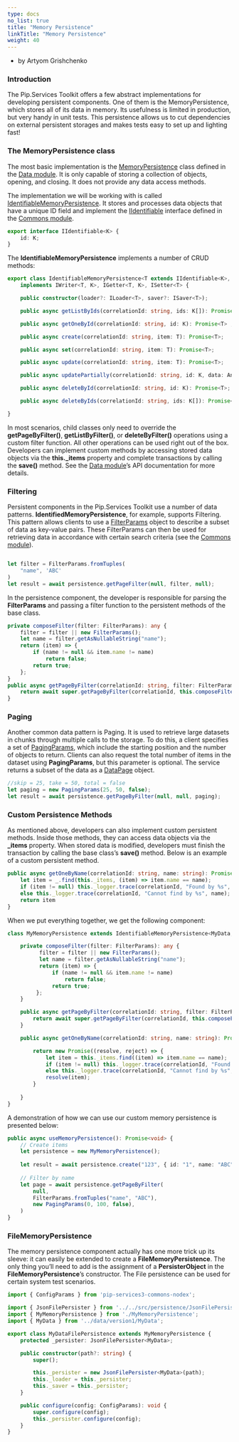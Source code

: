 ```yaml
---
type: docs
no_list: true
title: "Memory Persistence"
linkTitle: "Memory Persistence"
weight: 40
---
```


- by Artyom Grishchenko

### Introduction

The Pip.Services Toolkit offers a few abstract implementations for developing persistent components. One of them is the MemoryPersistence, which stores all of its data in memory. Its usefulness is limited in production, but very handy in unit tests. This persistence allows us to cut dependencies on external persistent storages and makes tests easy to set up and lighting fast!

### The MemoryPersistence class

The most basic implementation is the [MemoryPersistence](../../data/persistence/memory_persistence/) class defined in the [Data module](../../data). It is only capable of storing a collection of objects, opening, and closing. It does not provide any data access methods.

The implementation we will be working with is called [IdentifiableMemoryPersistence](../../data/persistence/identifiable_memory_persistence/). It stores and processes data objects that have a unique ID field and implement the [IIdentifiable](../../commons/data/iidentifiable/) interface defined in the [Commons module](../../commons).


```typescript
export interface IIdentifiable<K> {
    id: K;
}

```

The **IdentifiableMemoryPersistence** implements a number of CRUD methods:

```typescript
export class IdentifiableMemoryPersistence<T extends IIdentifiable<K>, K> extends MemoryPersistence<T> 
    implements IWriter<T, K>, IGetter<T, K>, ISetter<T> {

    public constructor(loader?: ILoader<T>, saver?: ISaver<T>);

    public async getListByIds(correlationId: string, ids: K[]): Promise<T[]>;

    public async getOneById(correlationId: string, id: K): Promise<T> ;

    public async create(correlationId: string, item: T): Promise<T>;

    public async set(correlationId: string, item: T): Promise<T>;

    public async update(correlationId: string, item: T): Promise<T>;

    public async updatePartially(correlationId: string, id: K, data: AnyValueMap): Promise<T>;;

    public async deleteById(correlationId: string, id: K): Promise<T>;

    public async deleteByIds(correlationId: string, ids: K[]): Promise<void>;

}
```

In most scenarios, child classes only need to override the **getPageByFilter()**, **getListByFilter()**, or **deleteByFilter()** operations using a custom filter function. All other operations can be used right out of the box. Developers can implement custom methods by accessing stored data objects via the **this._items** property and complete transactions by calling the **save()** method. See the [Data module](../../data)’s API documentation for more details.

### Filtering

Persistent components in the Pip.Services Toolkit use a number of data patterns. **IdentifiedMemoryPersistence**, for example, supports Filtering. This pattern allows clients to use a [FilterParams](../../commons/data/filter_params/) object to describe a subset of data as key-value pairs. These FilterParams can then be used for retrieving data in accordance with certain search criteria (see the [Commons module](../../commons)).

```typescript

let filter = FilterParams.fromTuples(
    "name", 'ABC'
)
let result = await persistence.getPageFilter(null, filter, null);
```

In the persistence component, the developer is responsible for parsing the **FilterParams** and passing a filter function to the persistent methods of the base class.


```typescript
private composeFilter(filter: FilterParams): any {
    filter = filter || new FilterParams();
    let name = filter.getAsNullableString("name");
    return (item) => {
        if (name != null && item.name != name)
            return false;
        return true;
    };
}     
public async getPageByFilter(correlationId: string, filter: FilterParams, paging: PagingParams): Promise<DataPage<MyData>> {
    return await super.getPageByFilter(correlationId, this.composeFilter(filter), paging, null, null);
}
```

### Paging

Another common data pattern is Paging. It is used to retrieve large datasets in chunks through multiple calls to the storage. To do this, a client specifies a set of [PagingParams](../../commons/data/paging_params/), which include the starting position and the number of objects to return. Clients can also request the total number of items in the dataset using **PagingParams**, but this parameter is optional. The service returns a subset of the data as a [DataPage](../../commons/data/data_page/) object.

```typescript
//skip = 25, take = 50, total = false
let paging = new PagingParams(25, 50, false);
let result = await persistence.getPageByFilter(null, null, paging);
```

### Custom Persistence Methods

As mentioned above, developers can also implement custom persistent methods. Inside those methods, they can access data objects via the **_items** property. When stored data is modified, developers must finish the transaction by calling the base class’s **save()** method.
Below is an example of a custom persistent method.

```typescript
public async getOneByName(correlationId: string, name: string): Promise<MyData> {
    let item = _.find(this._items, (item) => item.name == name);
    if (item != null) this._logger.trace(correlationId, "Found by %s", name);
    else this._logger.trace(correlationId, "Cannot find by %s", name);
    return item
}
```

When we put everything together, we get the following component:

```typescript
class MyMemoryPersistence extends IdentifiableMemoryPersistence<MyData, string> {

    private composeFilter(filter: FilterParams): any {
          filter = filter || new FilterParams();
          let name = filter.getAsNullableString("name");
          return (item) => {
              if (name != null && item.name != name)
                  return false;
              return true;
         };
    }

    public async getPageByFilter(correlationId: string, filter: FilterParams, paging: PagingParams): Promise<DataPage<MyData>> {
        return await super.getPageByFilter(correlationId, this.composeFilter(filter), paging, null, null);
    }

    public async getOneByName(correlationId: string, name: string): Promise<MyData> {

        return new Promise((resolve, reject) => {
            let item = this._items.find((item) => item.name == name);
            if (item != null) this._logger.trace(correlationId, "Found by %s", name);
            else this._logger.trace(correlationId, "Cannot find by %s", name);
            resolve(item);
        }
        
    }
}
```

A demonstration of how we can use our custom memory persistence is presented below:


```typescript
public async useMemoryPersistence(): Promise<void> { 
    // Create items  
	let persistence = new MyMemoryPersistence();
            
    let result = await persistence.create("123", { id: "1", name: "ABC" });
    
    // Filter by name
    let page = await persistence.getPageByFilter(
        null,
        FilterParams.fromTuples("name", "ABC"),
        new PagingParams(0, 100, false),
    )
}

```

### FileMemoryPersistence

The memory persistence component actually has one more trick up its sleeve: it can easily be extended to create a **FileMemoryPersistence**. The only thing you’ll need to add is the assignment of a **PersisterObject** in the **FileMemoryPersistence**’s constructor. The File persistence can be used for certain system test scenarios.

```typescript
import { ConfigParams } from 'pip-services3-commons-nodex';

import { JsonFilePersister } from '../../src/persistence/JsonFilePersister';
import { MyMemoryPersistence } from './MyMemoryPersistence';
import { MyData } from '../data/version1/MyData';

export class MyDataFilePersistence extends MyMemoryPersistence {
	protected _persister: JsonFilePersister<MyData>;

    public constructor(path?: string) {
        super();

        this._persister = new JsonFilePersister<MyData>(path);
        this._loader = this._persister;
        this._saver = this._persister;
    }

    public configure(config: ConfigParams): void {
        super.configure(config);
        this._persister.configure(config);
    }
}
    
```
